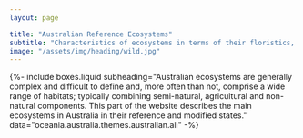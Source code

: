 ```yaml
---
layout: page

title: "Australian Reference Ecosystems"
subtitle: "Characteristics of ecosystems in terms of their floristics, structure, biomass and environmental settings."
image: "/assets/img/heading/wild.jpg"
---
```


{%-
include boxes.liquid
subheading="Australian ecosystems are generally complex and difficult to define and, more often than not, comprise a wide range of habitats; typically combining semi-natural, agricultural and non-natural components. This part of the website describes the main ecosystems in Australia in their reference and modified states."
data="oceania.australia.themes.australian.all"
-%}
